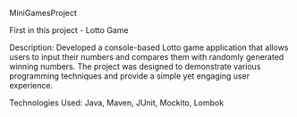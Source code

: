 MiniGamesProject

First in this project - Lotto Game 

Description:
Developed a console-based Lotto game application that allows users to input their numbers and compares them with randomly generated winning numbers. The project was designed to demonstrate various programming techniques and provide a simple yet engaging user experience.

Technologies Used: Java, Maven, JUnit, Mockito, Lombok
